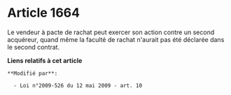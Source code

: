 # Article 1664

Le vendeur à pacte de rachat peut exercer son action contre un second acquéreur, quand même la faculté de rachat n'aurait pas
été déclarée dans le second contrat.

**Liens relatifs à cet article**

	**Modifié par**:

	  - Loi n°2009-526 du 12 mai 2009 - art. 10
